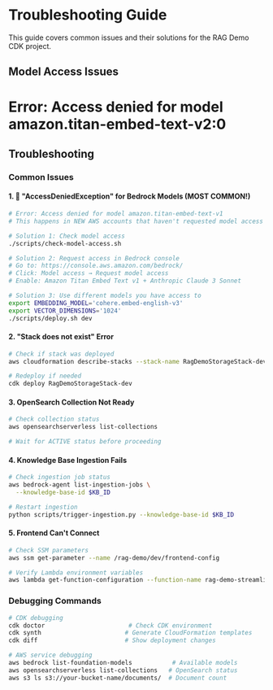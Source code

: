 # Troubleshooting Guide

This guide covers common issues and their solutions for the RAG Demo CDK project.

## Model Access Issues

# Error: Access denied for model amazon.titan-embed-text-v2:0

## Troubleshooting

### Common Issues

#### 1. 🚨 "AccessDeniedException" for Bedrock Models (MOST COMMON!)
```bash
# Error: Access denied for model amazon.titan-embed-text-v1
# This happens in NEW AWS accounts that haven't requested model access

# Solution 1: Check model access
./scripts/check-model-access.sh

# Solution 2: Request access in Bedrock console
# Go to: https://console.aws.amazon.com/bedrock/
# Click: Model access → Request model access
# Enable: Amazon Titan Embed Text v1 + Anthropic Claude 3 Sonnet

# Solution 3: Use different models you have access to
export EMBEDDING_MODEL='cohere.embed-english-v3'
export VECTOR_DIMENSIONS='1024'
./scripts/deploy.sh dev
```

#### 2. "Stack does not exist" Error
```bash
# Check if stack was deployed
aws cloudformation describe-stacks --stack-name RagDemoStorageStack-dev

# Redeploy if needed
cdk deploy RagDemoStorageStack-dev
```

#### 3. OpenSearch Collection Not Ready
```bash
# Check collection status
aws opensearchserverless list-collections

# Wait for ACTIVE status before proceeding
```

#### 4. Knowledge Base Ingestion Fails
```bash
# Check ingestion job status
aws bedrock-agent list-ingestion-jobs \
  --knowledge-base-id $KB_ID

# Restart ingestion
python scripts/trigger-ingestion.py --knowledge-base-id $KB_ID
```

#### 5. Frontend Can't Connect
```bash
# Check SSM parameters
aws ssm get-parameter --name /rag-demo/dev/frontend-config

# Verify Lambda environment variables
aws lambda get-function-configuration --function-name rag-demo-streamlit-app-dev
```

### Debugging Commands
```bash
# CDK debugging
cdk doctor                       # Check CDK environment
cdk synth                       # Generate CloudFormation templates
cdk diff                        # Show deployment changes

# AWS service debugging  
aws bedrock list-foundation-models           # Available models
aws opensearchserverless list-collections   # OpenSearch status
aws s3 ls s3://your-bucket-name/documents/  # Document count
```
